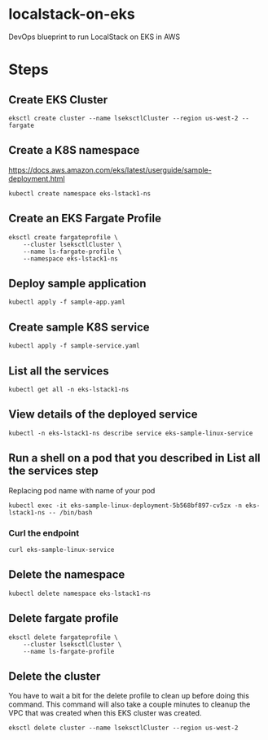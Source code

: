 # localstack-on-eks
DevOps blueprint to run LocalStack on EKS in AWS

# Steps
## Create EKS Cluster 
```shell
eksctl create cluster --name lseksctlCluster --region us-west-2 --fargate
```

## Create a K8S namespace
https://docs.aws.amazon.com/eks/latest/userguide/sample-deployment.html
```shell
kubectl create namespace eks-lstack1-ns
```

## Create an EKS Fargate Profile
```shell
eksctl create fargateprofile \
    --cluster lseksctlCluster \
    --name ls-fargate-profile \
    --namespace eks-lstack1-ns 
```

## Deploy sample application
```shell
kubectl apply -f sample-app.yaml
```

## Create sample K8S service
```shell
kubectl apply -f sample-service.yaml
```

## List all the services
```shell
kubectl get all -n eks-lstack1-ns
```

## View details of the deployed service
```shell
kubectl -n eks-lstack1-ns describe service eks-sample-linux-service
```

## Run a shell on a pod that you described in List all the services step
Replacing pod name with name of your pod
```shell
kubectl exec -it eks-sample-linux-deployment-5b568bf897-cv5zx -n eks-lstack1-ns -- /bin/bash
```
### Curl the endpoint
```shell
curl eks-sample-linux-service
```

## Delete the namespace
```shell
kubectl delete namespace eks-lstack1-ns
```

## Delete fargate profile
```shell
eksctl delete fargateprofile \
    --cluster lseksctlCluster \
    --name ls-fargate-profile 
```

## Delete the cluster
You have to wait a bit for the delete profile to clean up before doing this command.
This command will also take a couple minutes to cleanup the VPC that was created when this EKS cluster was created.
```shell
eksctl delete cluster --name lseksctlCluster --region us-west-2
```